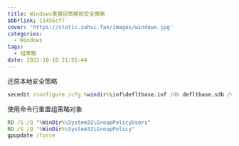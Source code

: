 ```yaml
---
title: Windows重置组策略和安全策略
abbrlink: 11456cf7
cover: 'https://static.zahui.fan/images/windows.jpg'
categories:
  - Windows
tags:
  - 组策略
date: 2022-10-10 21:55:44
---
```


还原本地安全策略

```bat
secedit /configure /cfg %windir%\inf\defltbase.inf /db defltbase.sdb /verbose
```

使用命令行重置组策略对象

```bat
RD /S /Q "%WinDir%\System32\GroupPolicyUsers"
RD /S /Q "%WinDir%\System32\GroupPolicy"
gpupdate /force
```
